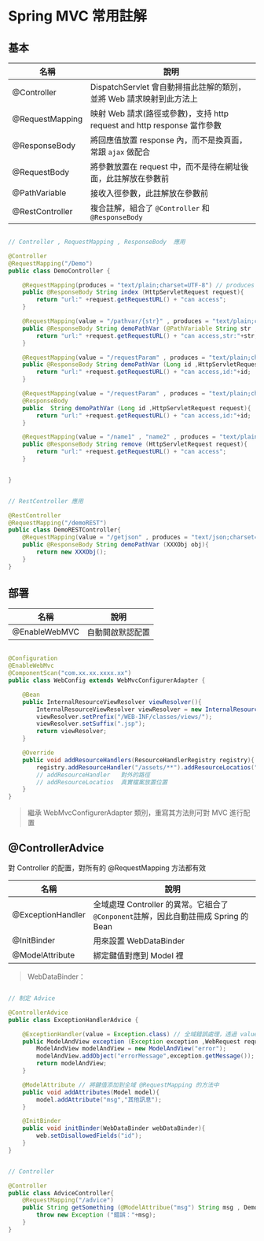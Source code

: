 # Spring MVC 常用註解

## 基本

| 名稱 | 說明 |
|------|------|
| @Controller | DispatchServlet 會自動掃描此註解的類別，並將 Web 請求映射到此方法上 |
| @RequestMapping | 映射 Web 請求(路徑或參數)，支持 http request and http response 當作參數 |
| @ResponseBody | 將回應值放置 response 內，而不是換頁面，常跟 `ajax` 做配合 |
| @RequestBody | 將參數放置在 request 中，而不是待在網址後面，此註解放在參數前 |
| @PathVariable | 接收入徑參數，此註解放在參數前 |
| @RestController | 複合註解，組合了 `@Controller` 和 `@ResponseBody` |

```java

// Controller , RequestMapping , ResponseBody  應用

@Controller
@RequestMapping("/Demo")
public class DemoController {

    @RequestMapping(produces = "text/plain;charset=UTF-8") // produces 制定 response 的類型及編碼，若是 json 格式則為 text/json;charset=UTF-8"
    public @ResponseBody String index (HttpServletRequest request){
        return "url:" +request.getRequestURL() + "can access";
    }

    @RequestMapping(value = "/pathvar/{str}" , produces = "text/plain;charset=UTF-8")
    public @ResponseBody String demoPathVar (@PathVariable String str ,HttpServletRequest request){
        return "url:" +request.getRequestURL() + "can access,str:"+str;
    }

    @RequestMapping(value = "/requestParam" , produces = "text/plain;charset=UTF-8")
    public @ResponseBody String demoPathVar (Long id ,HttpServletRequest request){
        return "url:" +request.getRequestURL() + "can access,id:"+id;
    }

    @RequestMapping(value = "/requestParam" , produces = "text/plain;charset=UTF-8")
    @ResponseBody
    public  String demoPathVar (Long id ,HttpServletRequest request){
        return "url:" +request.getRequestURL() + "can access,id:"+id;
    }

    @RequestMapping(value = "/name1" , "name2" , produces = "text/plain;charset=UTF-8") //映射不同路進到相同方法
    public @ResponseBody String remove (HttpServletRequest request){
        return "url:" +request.getRequestURL() + "can access";
    }


}


```

```java

// RestController 應用

@RestController
@RequestMapping("/demoREST")
public class DemoRESTController{
    @RequestMapping(value = "/getjson" , produces = "text/json;charset=UTF-8")
    public @ResponseBody String demoPathVar (XXXObj obj){
        return new XXXObj();
    }
}

```

## 部署

| 名稱 | 說明 |
|------|------|
| @EnableWebMVC | 自動開啟默認配置 |

```java

@Configuration
@EnableWebMvc
@ComponentScan("com.xx.xx.xxxx.xx")
public class WebConfig extends WebMvcConfigurerAdapter {

    @Bean 
    public InternalResourceViewResolver viewResolver(){
        InternalResourceViewResolver viewResolver = new InternalResourceViewResolver();
        viewResolver.setPrefix("/WEB-INF/classes/views/");
        viewResolver.setSuffix(".jsp");
        return viewResolver;
    }

    @Override
    public void addResourceHandlers(ResourceHandlerRegistry registry){
        registry.addResourceHandler("/assets/**").addResourceLocatios("classpath:/assets");
        // addResourceHandler   對外的路徑
        // addResourceLocatios  真實檔案放置位置
    }
}

```

> 繼承 WebMvcConfigurerAdapter 類別，重寫其方法則可對 MVC 進行配置

## @ControllerAdvice 

對 Controller 的配置，對所有的 @RequestMapping 方法都有效

| 名稱 | 說明 |
|------|------|
| @ExceptionHandler | 全域處理 Controller 的異常。它組合了`@Conponent`註解，因此自動註冊成 Spring 的 Bean |
| @InitBinder | 用來設置 WebDataBinder |
| @ModelAttribute | 綁定鍵值對應到 Model 裡 |

> WebDataBinder：

```java

// 制定 Advice

@ControllerAdvice
public class ExceptionHandlerAdvice {

    @ExceptionHandler(value = Exception.class) // 全域錯誤處理，透過 value 可以過濾錯誤條件
    public ModelAndView exception (Exception exception ,WebRequest request){
        ModelAndView modelAndView = new ModelAndView("error");
        modelAndView.addObject("errorMessage",exception.getMessage());
        return modelAndView;
    }

    @ModelAttribute // 將鍵值添加到全域 @RequestMapping 的方法中
    public void addAttributes(Model model){
        model.addAttribute("msg","其他訊息");
    }

    @InitBinder 
    public void initBinder(WebDataBinder webDataBinder){
        web.setDisallowedFields("id");
    }
}

```

```java

// Controller

@Controller 
public class AdviceController{
    @RequestMapping("/advice")
    public String getSomething (@ModelAttribue("msg") String msg , DemoObj demoObj){
        throw new Exception ("錯誤："+msg);
    }
}


```